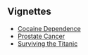 Vignettes
---------

* [Cocaine Dependence](cocaine.html)
* [Prostate Cancer](prostate.html)
* [Surviving the Titanic](titanic.html)

